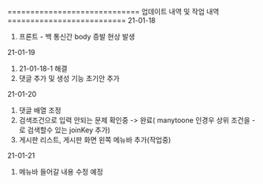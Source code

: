============================= 업데이트 내역 및 작업 내역 ==========================
21-01-18
  1. 프론트 - 백 통신간 body 증발 현상 발생
  
21-01-19
  1. 21-01-18-1 해결
  2. 댓글 추가 및 생성 기능 초기안 추가
  
21-01-20
  1. 댓글 배열 조정
  2. 검색조건으로 입력 안되는 문제 확인중 -> 완료( manytoone 인경우 상위 조건을 - 로 검색할수 있는 joinKey 추가)
  3. 게시판 리스트, 게시판 화면 왼쪽 메뉴바 추가(작업중)


21-01-21
  1. 메뉴바 들어갈 내용 수정 예정
